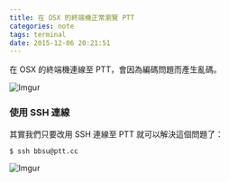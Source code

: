 ```yaml
---
title: 在 OSX 的終端機正常瀏覽 PTT
categories: note
tags: terminal
date: 2015-12-06 20:21:51
---
```


在 OSX 的終端機連線至 PTT，會因為編碼問題而產生亂碼。

<!-- more -->

![Imgur](https://i.imgur.com/GjlWFlm.png)

### 使用 SSH 連線

其實我們只要改用 SSH 連線至 PTT 就可以解決這個問題了：

```bash
$ ssh bbsu@ptt.cc
```

![Imgur](https://i.imgur.com/ECvy9dH.png)
